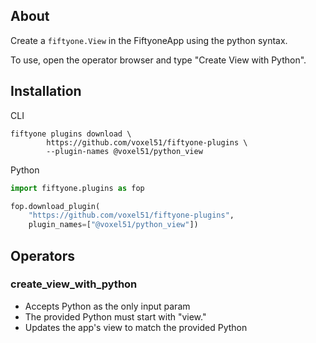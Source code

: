 ## About

Create a `fiftyone.View` in the FiftyoneApp using the python syntax.

To use, open the operator browser and type "Create View with Python".

## Installation

CLI

```shell
fiftyone plugins download \
        https://github.com/voxel51/fiftyone-plugins \
        --plugin-names @voxel51/python_view
```

Python

```python
import fiftyone.plugins as fop

fop.download_plugin(
    "https://github.com/voxel51/fiftyone-plugins",
    plugin_names=["@voxel51/python_view"])
```

## Operators

### create_view_with_python

- Accepts Python as the only input param
- The provided Python must start with "view."
- Updates the app's view to match the provided Python
